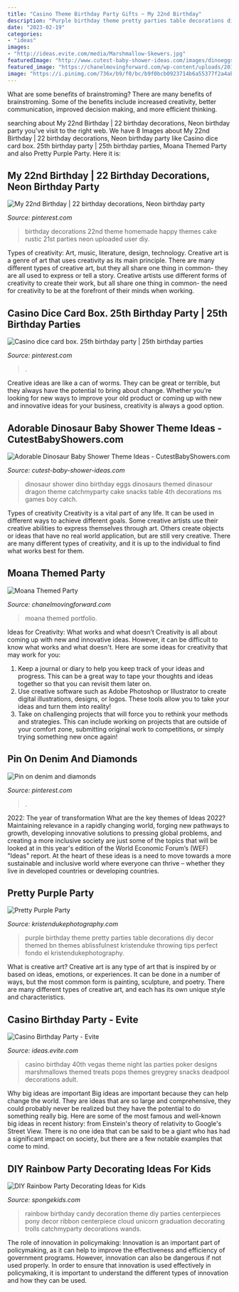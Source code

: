 ```yaml
---
title: "Casino Theme Birthday Party Gifts ~ My 22nd Birthday"
description: "Purple birthday theme pretty parties table decorations diy decor themed bn themes ablissfulnest kristenduke throwing tips perfect fondo el kristendukephotography"
date: "2023-02-19"
categories:
- "ideas"
images:
- "http://ideas.evite.com/media/Marshmallow-Skewers.jpg"
featuredImage: "http://www.cutest-baby-shower-ideas.com/images/dinoeggs.jpg"
featured_image: "https://chanelmovingforward.com/wp-content/uploads/2017/05/wsi-imageoptim-moana-punch.jpg"
image: "https://i.pinimg.com/736x/b9/f0/bc/b9f0bcb0923714b6a55377f2a4abd93e.jpg"
---
```



What are some benefits of brainstroming?
There are many benefits of brainstroming. Some of the benefits include increased creativity, better communication, improved decision making, and more efficient thinking.

	

		
searching about My 22nd Birthday | 22 birthday decorations, Neon birthday party you've visit to the right web. We have 8 Images about My 22nd Birthday | 22 birthday decorations, Neon birthday party like Casino dice card box. 25th birthday party | 25th birthday parties, Moana Themed Party and also Pretty Purple Party. Here it is:
		
    
## My 22nd Birthday | 22 Birthday Decorations, Neon Birthday Party

<img loading=lazy src="https://i.pinimg.com/736x/0d/1b/5e/0d1b5e459e4bb4fa337a32de55bc84cf---birthday-birthday-ideas.jpg" onerror="this.onerror=null;this.src='https://tse2.mm.bing.net/th?id=OIP.-Dh4AbN-YyNPCWGQId0iawHaJ3&amp;pid=15.1';" alt="My 22nd Birthday | 22 birthday decorations, Neon birthday party">

_Source: pinterest.com_

>birthday decorations 22nd theme homemade happy themes cake rustic 21st parties neon uploaded user diy. 

	

Types of creativity: Art, music, literature, design, technology.
Creative art is a genre of art that uses creativity as its main principle. There are many different types of creative art, but they all share one thing in common- they are all used to express or tell a story. Creative artists use different forms of creativity to create their work, but all share one thing in common- the need for creativity to be at the forefront of their minds when working.

    
## Casino Dice Card Box. 25th Birthday Party | 25th Birthday Parties

<img loading=lazy src="https://i.pinimg.com/736x/b9/f0/bc/b9f0bcb0923714b6a55377f2a4abd93e.jpg" onerror="this.onerror=null;this.src='https://tse4.mm.bing.net/th?id=OIP.4nc8rmUQ2Jn4qj2jEORLVQHaHa&amp;pid=15.1';" alt="Casino dice card box. 25th birthday party | 25th birthday parties">

_Source: pinterest.com_

>. 

	

Creative ideas are like a can of worms. They can be great or terrible, but they always have the potential to bring about change. Whether you’re looking for new ways to improve your old product or coming up with new and innovative ideas for your business, creativity is always a good option.

    
## Adorable Dinosaur Baby Shower Theme Ideas - CutestBabyShowers.com

<img loading=lazy src="http://www.cutest-baby-shower-ideas.com/images/dinoeggs.jpg" onerror="this.onerror=null;this.src='https://tse1.mm.bing.net/th?id=OIP.GdtfsgwAS1CghRW0a9cqHwHaLG&amp;pid=15.1';" alt="Adorable Dinosaur Baby Shower Theme Ideas - CutestBabyShowers.com">

_Source: cutest-baby-shower-ideas.com_

>dinosaur shower dino birthday eggs dinosaurs themed dinasour dragon theme catchmyparty cake snacks table 4th decorations ms games boy catch. 

	

Types of creativity
Creativity is a vital part of any life. It can be used in different ways to achieve different goals. Some creative artists use their creative abilities to express themselves through art. Others create objects or ideas that have no real world application, but are still very creative. There are many different types of creativity, and it is up to the individual to find what works best for them.

    
## Moana Themed Party

<img loading=lazy src="https://chanelmovingforward.com/wp-content/uploads/2017/05/wsi-imageoptim-moana-punch.jpg" onerror="this.onerror=null;this.src='https://tse3.mm.bing.net/th?id=OIP.c5P2UzIsIUlQCOIQ45LwxQHaLL&amp;pid=15.1';" alt="Moana Themed Party">

_Source: chanelmovingforward.com_

>moana themed portfolio. 

	

Ideas for Creativity: What works and what doesn’t
Creativity is all about coming up with new and innovative ideas. However, it can be difficult to know what works and what doesn't. Here are some ideas for creativity that may work for you: 
1. Keep a journal or diary to help you keep track of your ideas and progress. This can be a great way to tape your thoughts and ideas together so that you can revisit them later on. 
2. Use creative software such as Adobe Photoshop or Illustrator to create digital illustrations, designs, or logos. These tools allow you to take your ideas and turn them into reality! 
3. Take on challenging projects that will force you to rethink your methods and strategies. This can include working on projects that are outside of your comfort zone, submitting original work to competitions, or simply trying something new once again! 

    
## Pin On Denim And Diamonds

<img loading=lazy src="https://i.pinimg.com/736x/a3/01/26/a30126cc8295187d32293af1f8e137e5.jpg" onerror="this.onerror=null;this.src='https://tse1.mm.bing.net/th?id=OIP.p-01htnW8AXL0BC2PTMP2QHaJ3&amp;pid=15.1';" alt="Pin on denim and diamonds">

_Source: pinterest.com_

>. 

	

2022: The year of transformation
What are the key themes of Ideas 2022? Maintaining relevance in a rapidly changing world, forging new pathways to growth, developing innovative solutions to pressing global problems, and creating a more inclusive society are just some of the topics that will be looked at in this year's edition of the World Economic Forum’s (WEF) "Ideas" report. At the heart of these ideas is a need to move towards a more sustainable and inclusive world where everyone can thrive – whether they live in developed countries or developing countries.

    
## Pretty Purple Party

<img loading=lazy src="http://www.kristendukephotography.com/wp-content/uploads/2013/04/Pretty-Purple-Party-table.jpg" onerror="this.onerror=null;this.src='https://tse3.mm.bing.net/th?id=OIP.D0xduV29RaFVAvpRQPBNQAHaMB&amp;pid=15.1';" alt="Pretty Purple Party">

_Source: kristendukephotography.com_

>purple birthday theme pretty parties table decorations diy decor themed bn themes ablissfulnest kristenduke throwing tips perfect fondo el kristendukephotography. 

	

What is creative art?
Creative art is any type of art that is inspired by or based on ideas, emotions, or experiences. It can be done in a number of ways, but the most common form is painting, sculpture, and poetry. There are many different types of creative art, and each has its own unique style and characteristics.

    
## Casino Birthday Party - Evite

<img loading=lazy src="http://ideas.evite.com/media/Marshmallow-Skewers.jpg" onerror="this.onerror=null;this.src='https://tse4.mm.bing.net/th?id=OIP.ot4YZUyLTWjpQDTsKpsygQHaLH&amp;pid=15.1';" alt="Casino Birthday Party - Evite">

_Source: ideas.evite.com_

>casino birthday 40th vegas theme night las parties poker designs marshmallows themed treats pops themes greygrey snacks deadpool decorations adult. 

	

Why big ideas are important
Big ideas are important because they can help change the world. They are ideas that are so large and comprehensive, they could probably never be realized but they have the potential to do something really big. Here are some of the most famous and well-known big ideas in recent history: from Einstein's theory of relativity to Google's Street View. There is no one idea that can be said to be a giant who has had a significant impact on society, but there are a few notable examples that come to mind.

    
## DIY Rainbow Party Decorating Ideas For Kids

<img loading=lazy src="https://spongekids.com/wp-content/uploads/2014/11/diy-rainbow-party-decorating-ideas/4-candy-decoration.jpg" onerror="this.onerror=null;this.src='https://tse2.mm.bing.net/th?id=OIP.GfTxgQhCKywEmuWykiSTCAHaLG&amp;pid=15.1';" alt="DIY Rainbow Party Decorating Ideas for Kids">

_Source: spongekids.com_

>rainbow birthday candy decoration theme diy parties centerpieces pony decor ribbon centerpiece cloud unicorn graduation decorating trolls catchmyparty decorations wands. 

	

The role of innovation in policymaking:
Innovation is an important part of policymaking, as it can help to improve the effectiveness and efficiency of government programs. However, innovation can also be dangerous if not used properly. In order to ensure that innovation is used effectively in policymaking, it is important to understand the different types of innovation and how they can be used.

